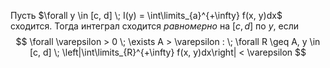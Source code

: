Пусть $\forall y \in [c, d] \; I(y) = \int\limits_{a}^{+\infty} f(x, y)dx$  сходится.
Тогда интеграл сходится *равномерно* на $[c, d]$ по $y$, если
$$
\forall \varepsilon > 0 \; \exists A > \varepsilon : \; \forall R \geq A, y \in [c, d] \; \left|\int\limits_{R}^{+\infty} f(x, y)dx\right| < \varepsilon
$$